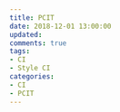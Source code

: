 ```yaml
---
title: PCIT
date: 2018-12-01 13:00:00
updated:
comments: true
tags:
- CI
- Style CI
categories:
- CI
- PCIT
---
```

